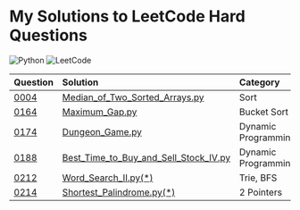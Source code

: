 # My Solutions to LeetCode Hard Questions

![Python](https://img.shields.io/badge/python-3670A0?style=for-the-badge&logo=python&logoColor=ffdd54)
![LeetCode](https://img.shields.io/badge/LeetCode-000000?style=for-the-badge&logo=LeetCode&logoColor=#d16c06)

| Question                                                                  | Solution                                                                                            | Category            |
|:--------------------------------------------------------------------------|:----------------------------------------------------------------------------------------------------|:--------------------|
| [0004](https://leetcode.com/problems/median-of-two-sorted-arrays/)        | [Median_of_Two_Sorted_Arrays.py](0004_Median_of_Two_Sorted_Arrays.py)                               | Sort                |
| [0164](https://leetcode.com/problems/maximum-gap/)                        | [Maximum_Gap.py](0164_Maximum_Gap.py)                                                               | Bucket Sort         |
| [0174](https://leetcode.com/problems/dungeon-game/)                       | [Dungeon_Game.py](0174_Dungeon_Game.py)                                                             | Dynamic Programming |
| [0188](https://leetcode.com/problems/best-time-to-buy-and-sell-stock-iv/) | [Best_Time_to_Buy_and_Sell_Stock_IV.py](0188_Best_Time_to_Buy_and_Sell_Stock_IV.py)                 | Dynamic Programming |
| [0212](https://leetcode.com/problems/word-search-ii/)                     | [Word_Search_II.py(*)](0212_Word_Search_II.py)                                                      | Trie, BFS           |
| [0214](https://leetcode.com/problems/shortest-palindrome/)                | [Shortest_Palindrome.py(*)](0214_Shortest_Palindrome.py)                                            | 2 Pointers          |